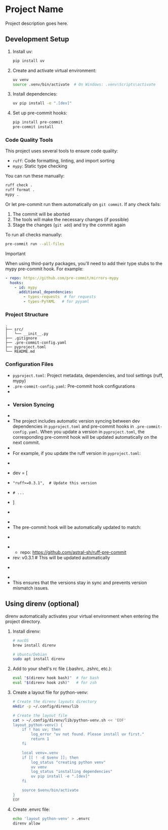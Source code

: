 # Project Name

Project description goes here.

## Development Setup

1. Install uv:
    ```bash
    pip install uv
    ```

2. Create and activate virtual environment:
    ```bash
    uv venv
    source .venv/bin/activate  # On Windows: .venv\Scripts\activate
    ```

3. Install dependencies:
    ```bash
    uv pip install -e ".[dev]"
    ```

4. Set up pre-commit hooks:
    ```bash
    pip install pre-commit
    pre-commit install
    ```

### Code Quality Tools

This project uses several tools to ensure code quality:

- `ruff`: Code formatting, linting, and import sorting
- `mypy`: Static type checking

You can run these manually:
```bash
ruff check .
ruff format .
mypy .
```

Or let pre-commit run them automatically on `git commit`. If any check fails:
1. The commit will be aborted
2. The tools will make the necessary changes (if possible)
3. Stage the changes (`git add`) and try the commit again

To run all checks manually:
```bash
pre-commit run --all-files
```

> [!IMPORTANT]
> When using third-party packages, you'll need to add their type stubs to the mypy pre-commit hook. For example:
> ```yaml
> - repo: https://github.com/pre-commit/mirrors-mypy
>   hooks:
>     - id: mypy
>       additional_dependencies:
>         - types-requests  # for requests
>         - types-PyYAML   # for pyyaml
> ```

### Project Structure
```
.
├── src/
│   └── __init__.py
├── .gitignore
├── .pre-commit-config.yaml
├── pyproject.toml
└── README.md
```

### Configuration Files
- `pyproject.toml`: Project metadata, dependencies, and tool settings (ruff, mypy)
- `.pre-commit-config.yaml`: Pre-commit hook configurations
-
- ### Version Syncing
-
- The project includes automatic version syncing between dev dependencies in `pyproject.toml` and pre-commit hooks in `.pre-commit-config.yaml`. When you update a version in `pyproject.toml`, the corresponding pre-commit hook will be updated automatically on the next commit.
-
- For example, if you update the ruff version in `pyproject.toml`:
- ```toml
- dev = [
-     "ruff>=0.3.1",  # Update this version
-     # ...
- ]
- ```
-
- The pre-commit hook will be automatically updated to match:
- ```yaml
- - repo: https://github.com/astral-sh/ruff-pre-commit
-   rev: v0.3.1  # This will be updated automatically
- ```
-
- This ensures that the versions stay in sync and prevents version mismatch issues.

## Using direnv (optional)

direnv automatically activates your virtual environment when entering the project directory.

1. Install direnv:
    ```bash
    # macOS
    brew install direnv

    # Ubuntu/Debian
    sudo apt install direnv
    ```

2. Add to your shell's rc file (.bashrc, .zshrc, etc.):
    ```bash
    eval "$(direnv hook bash)"  # for bash
    eval "$(direnv hook zsh)"   # for zsh
    ```

3. Create a layout file for python-venv:
    ```bash
    # Create the direnv layouts directory
    mkdir -p ~/.config/direnv/lib

    # Create the layout file
    cat > ~/.config/direnv/lib/python-venv.sh << 'EOF'
    layout_python-venv() {
        if ! has uv; then
            log_error "uv not found. Please install uv first."
            return 1
        fi

        local venv=.venv
        if [[ ! -d $venv ]]; then
            log_status "creating python venv"
            uv venv
            log_status "installing dependencies"
            uv pip install -e ".[dev]"
        fi

        source $venv/bin/activate
    }
    EOF
    ```

4. Create .envrc file:
    ```bash
    echo 'layout python-venv' > .envrc
    direnv allow
    ```
